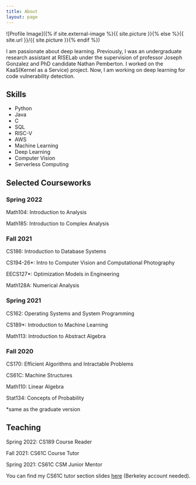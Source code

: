 ```yaml
---
title: About
layout: page
---
```

![Profile Image]({% if site.external-image %}{{ site.picture }}{% else %}{{ site.url }}/{{ site.picture }}{% endif %})

<p>I am passionate about deep learning. Previously, I was an undergraduate research assistant at RISELab under the supervision of professor Joseph Gonzalez and PhD candidate Nathan Pemberton. I worked on the KaaS(Kernel as a Service) project. Now, I am working on deep learning for code vulnerability detection.</p>


<h2>Skills</h2>

<ul class="skill-list">
	<li>Python</li>
	<li>Java</li>
	<li>C</li>
	<li>SQL</li>
	<li>RISC-V</li>
  <li>AWS</li>
	<li>Machine Learning</li>
  <li>Deep Learning</li>
  <li>Computer Vision</li>
  <li>Serverless Computing</li>
</ul>

<h2>Selected Courseworks</h2>

<h3>Spring 2022</h3>

Math104: Introduction to Analysis

Math185: Introduction to Complex Analysis

<h3>Fall 2021</h3>

CS186: Introduction to Database Systems

CS194-26*: Intro to Computer Vision and Computational Photography

EECS127*: Optimization Models in Engineering

Math128A: Numerical Analysis

<h3>Spring 2021</h3>

CS162: Operating Systems and System Programming

CS189*: Introduction to Machine Learning

Math113: Introduction to Abstract Algebra

<h3>Fall 2020</h3>

CS170: Efficient Algorithms and Intractable Problems

CS61C: Machine Structures

Math110: Linear Algebra

Stat134: Concepts of Probability

*same as the graduate version

<h2>Teaching</h2>

Spring 2022: CS189 Course Reader

Fall 2021: CS61C Course Tutor

Spring 2021: CS61C CSM Junior Mentor

You can find my CS61C tutor section slides [here](https://drive.google.com/drive/folders/1t6eSN9BZCW9PN8kqZMNPe93NOM747nX_?usp=sharing) (Berkeley account needed).
